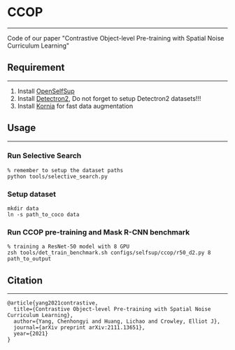 # CCOP

------

Code of our paper "Contrastive Object-level Pre-training with Spatial Noise Curriculum Learning"

## Requirement

------

1. Install [OpenSelfSup](https://github.com/open-mmlab/OpenSelfSup) 
2. Install [Detectron2](https://github.com/facebookresearch/detectron2), Do not forget to setup Detectron2 datasets!!!
3. Install [Kornia](https://github.com/kornia/kornia) for fast data augmentation

## Usage

------

### Run Selective Search

```shell
% remember to setup the dataset paths
python tools/selective_search.py
```

### Setup dataset

```shell
mkdir data
ln -s path_to_coco data
```

### Run CCOP pre-training and Mask R-CNN benchmark

```shell
% training a ResNet-50 model with 8 GPU
zsh tools/det_train_benchmark.sh configs/selfsup/ccop/r50_d2.py 8 path_to_output
```

## Citation

------

```
@article{yang2021contrastive,
  title={Contrastive Object-level Pre-training with Spatial Noise Curriculum Learning},
  author={Yang, Chenhongyi and Huang, Lichao and Crowley, Elliot J},
  journal={arXiv preprint arXiv:2111.13651},
  year={2021}
}
```